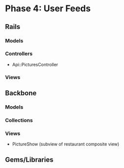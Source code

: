 # Phase 4: User Feeds

## Rails
### Models

### Controllers
* Api::PicturesController

### Views

## Backbone
### Models

### Collections

### Views
* PictureShow (subview of restaurant composite view)

## Gems/Libraries
